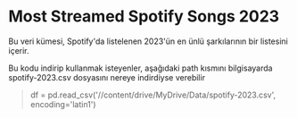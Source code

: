 # Most Streamed Spotify Songs 2023

Bu veri kümesi, Spotify'da listelenen 2023'ün en ünlü şarkılarının bir listesini içerir. 

Bu kodu indirip kullanmak isteyenler, aşağıdaki path kısmını bilgisayarda spotify-2023.csv dosyasını nereye indirdiyse verebilir
>df = pd.read_csv('//content/drive/MyDrive/Data/spotify-2023.csv', encoding='latin1')



